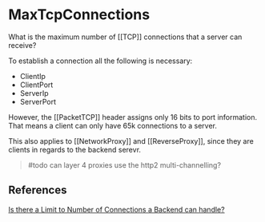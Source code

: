 # MaxTcpConnections

What is the maximum number of [[TCP]] connections that a server can receive?

To establish a connection all the following is necessary:

- ClientIp
- ClientPort
- ServerIp
- ServerPort

However, the [[PacketTCP]] header assigns only 16 bits to port information.
That means a client can only have 65k connections to a server.

This also applies to [[NetworkProxy]] and [[ReverseProxy]], since they are clients in regards to the backend serevr.

> \#todo can layer 4 proxies use the http2 multi-channelling?

## References

[Is there a Limit to Number of Connections a Backend can handle?](https://www.youtube.com/watch?v=o-EkdZW4zbA)
